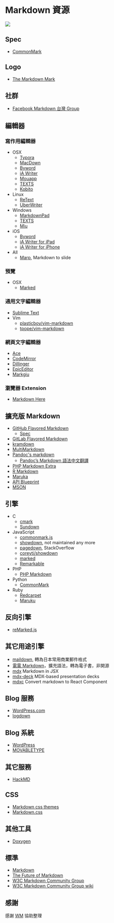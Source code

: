 # Markdown 資源

![](https://markdown.tw/images/208x128.png)

## Spec

* [CommonMark](http://commonmark.org/)

## Logo

* [The Markdown Mark](http://dcurt.is/the-markdown-mark)

## 社群

* [Facebook Markdown 台灣 Group](https://www.facebook.com/groups/830853873715381/)

## 編輯器

### 寫作用編輯器

* OSX
    * [Typora](http://typora.io/)
    * [MacDown](http://macdown.uranusjr.com/)
    * [Byword](http://bywordapp.com/)
    * [iA Writer](http://www.iawriter.com/mac/)
    * [Mouapp](http://mouapp.com/)
    * [TEXTS](http://www.texts.io/)
    * [Kobito](http://kobito.qiita.com/)
* Linux
    * [ReText](http://sourceforge.net/p/retext/home/ReText/)
    * [UberWriter](http://uberwriter.wolfvollprecht.de/)
* Windows
    * [MarkdownPad](http://markdownpad.com/)
    * [TEXTS](http://www.texts.io/)
    * [Miu](https://miu.0x142857.com)
* iOS
    * [Byword](http://bywordapp.com/)
    * [iA Writer for iPad](http://www.iawriter.com/ipad/)
    * [iA Writer for iPhone](http://www.iawriter.com/iphone/)
* All
    * [Marp](https://yhatt.github.io/marp/), Markdown to slide


### 預覽

* OSX
    * [Marked](https://itunes.apple.com/us/app/marked/id448925439)

### 通用文字編輯器

* [Sublime Text](http://www.sublimetext.com/)
* Vim
    * [plasticboy/vim-markdown](https://github.com/plasticboy/vim-markdown)
    * [tpope/vim-markdown](https://github.com/tpope/vim-markdown)

### 網頁文字編輯器

* [Ace](http://ace.ajax.org/)
* [CodeMirror](http://codemirror.net/)
* [Dillinger](http://dillinger.io/)
* [EpicEditor](http://oscargodson.github.io/EpicEditor/)
* [Markgiu](https://github.com/bianchimro/markgiu)

### 瀏覽器 Extension

* [Markdown Here](https://github.com/adam-p/markdown-here/)

## 擴充版 Markdown

* [GitHub Flavored Markdown](https://help.github.com/articles/github-flavored-markdown)
    * [Spec](https://github.github.com/gfm/)
* [GitLab Flavored Markdown](https://gitlab.com/help/user/markdown)
* [kramdown](http://kramdown.rubyforge.org/quickref.html#headers)
* [MultiMarkdown](http://fletcherpenney.net/multimarkdown/)
* [Pandoc's markdown](http://johnmacfarlane.net/pandoc/README.html#pandocs-markdown)
    * [Pandoc’s Markdown 語法中文翻譯](http://pages.tzengyuxio.me/pandoc/)
* [PHP Markdown Extra](http://michelf.ca/projects/php-markdown/extra/)
* [R Markdown](https://rmarkdown.rstudio.com/)
* [Maruka](http://markua.com/)
* [API Blueprint](https://apiblueprint.org/)
* [MSON](https://apiblueprint.org/documentation/mson/tutorial.html)

## 引擎

* C
    * [cmark](https://github.com/jgm/cmark)
    * [Sundown](https://github.com/vmg/sundown) 
* JavaScript
    * [commonmark.js](https://github.com/jgm/commonmark.js)
    * [showdown](https://github.com/cky/wmd), not maintained any more
    * [pagedown](https://github.com/StackExchange/pagedown), StackOverflow
    * [coreyti/showdown](https://github.com/coreyti/showdown)
    * [marked](https://github.com/chjj/marked)
    * [Remarkable](https://jonschlinkert.github.io/remarkable/demo/)
* PHP
    * [PHP Markdown](http://michelf.ca/projects/php-markdown/)
* Python
    * [CommonMark](https://pypi.python.org/pypi/CommonMark)
* Ruby
    * [Redcarpet](https://github.com/vmg/redcarpet) 
    * [Maruku](https://github.com/bhollis/maruku)

## 反向引擎

* [reMarked.js](https://leeoniya.github.io/reMarked.js/)

## 其它用途引擎

* [maildown](https://anydown.github.io/maildown/), 轉為日本常用商業郵件格式
* [電電 Markdown](https://conv.denshochan.com/tw/markdown)，擴充語法，轉為電子書，非開源
* [mdx](https://github.com/mdx-js/mdx) Markdown in JSX
* [mdx-deck](https://github.com/jxnblk/mdx-deck) MDX-based presentation decks
* [mdxc](https://github.com/jamesknelson/mdxc) Convert markdown to React Component

## Blog 服務

* [WordPress.com](http://wordpress.com/)
* [logdown](http://logdown.com/)

## Blog 系統

* [WordPress](http://wordpress.org/)
* [MOVABLETYPE](http://www.movabletype.org/)

## 其它服務

* [HackMD](https://hackmd.io/)

## CSS

* [Markdown css themes](http://jasonm23.github.io/markdown-css-themes/)
* [Markdown.css](http://mrcoles.com/demo/markdown-css/)

## 其他工具

* [Doxygen](http://www.stack.nl/~dimitri/doxygen/manual/markdown.html)

## 標準

* [Markdown](http://daringfireball.net/projects/markdown/)
* [The Future of Markdown](http://www.codinghorror.com/blog/2012/10/the-future-of-markdown.html)
* [W3C Markdown Community Group](http://www.w3.org/community/markdown/)
* [W3C Markdown Community Group wiki](http://www.w3.org/community/markdown/wiki/Main_Page)

## 感謝

感謝 [WM](http://kidwm.net/) 協助整理
